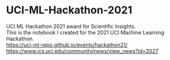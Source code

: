 # UCI-ML-Hackathon-2021
UCI ML Hackathon 2021 award for Scientific Insights.<br />
This is the notebook I created for the 2021 UCI Machine Learning Hackathon.<br />
https://uci-ml-repo.github.io/events/hackathon21/<br />
https://www.ics.uci.edu/community/news/view_news?id=2027
